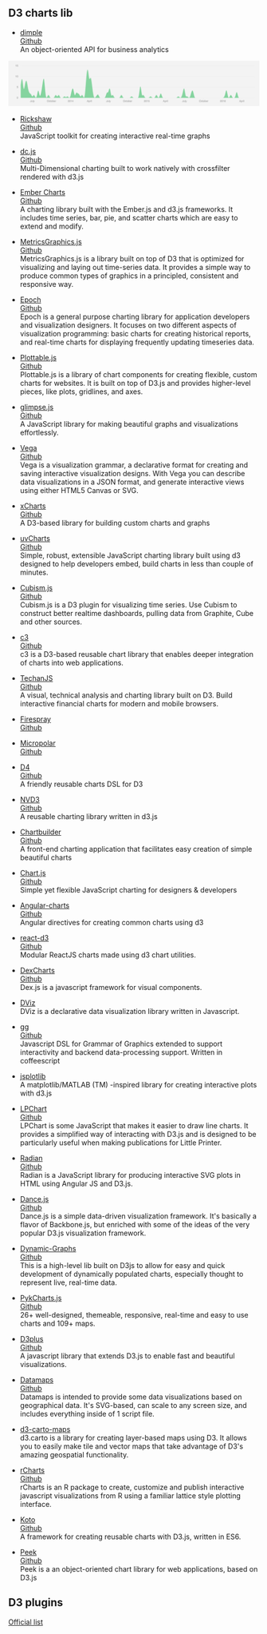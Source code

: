 ## D3 charts lib

* [dimple](http://dimplejs.org/)  
[Github](https://github.com/PMSI-AlignAlytics/dimple)  
An object-oriented API for business analytics
<img src="../img/dimple.png" />

* [Rickshaw](http://code.shutterstock.com/rickshaw/)  
[Github](https://github.com/shutterstock/rickshaw)  
JavaScript toolkit for creating interactive real-time graphs

* [dc.js](http://dc-js.github.io/dc.js/)  
[Github](https://github.com/dc-js/dc.js)  
Multi-Dimensional charting built to work natively with crossfilter rendered with d3.js

* [Ember Charts](http://opensource.addepar.com/ember-charts/)  
[Github](https://github.com/Addepar/ember-charts)  
A charting library built with the Ember.js and d3.js frameworks. It includes time series, bar, pie, and scatter charts which are easy to extend and modify.

* [MetricsGraphics.js](http://metricsgraphicsjs.org/)  
[Github](https://github.com/mozilla/metrics-graphics)  
MetricsGraphics.js is a library built on top of D3 that is optimized for visualizing and laying out time-series data. It provides a simple way to produce common types of graphics in a principled, consistent and responsive way.

* [Epoch](http://fastly.github.io/epoch/)  
[Github](https://github.com/epochjs/epoch)  
Epoch is a general purpose charting library for application developers and visualization designers. It focuses on two different aspects of visualization programming: basic charts for creating historical reports, and real-time charts for displaying frequently updating timeseries data.

* [Plottable.js](http://plottablejs.org/)  
[Github](https://github.com/palantir/plottable)  
Plottable.js is a library of chart components for creating flexible, custom charts for websites. It is built on top of D3.js and provides higher-level pieces, like plots, gridlines, and axes.

* [glimpse.js](http://racker.github.io/glimpse.js-website/)  
[Github](https://github.com/racker/glimpse.js)  
A JavaScript library for making beautiful graphs and visualizations effortlessly.

* [Vega](https://vega.github.io/vega/)  
[Github](https://github.com/vega/vega)  
Vega is a visualization grammar, a declarative format for creating and saving interactive visualization designs. With Vega you can describe data visualizations in a JSON format, and generate interactive views using either HTML5 Canvas or SVG.

* [xCharts](https://github.com/tenxer/xCharts)  
[Github](https://github.com/tenxer/xCharts)  
A D3-based library for building custom charts and graphs

* [uvCharts](http://imaginea.github.io/uvCharts/)  
[Github](https://github.com/imaginea/uvCharts)  
Simple, robust, extensible JavaScript charting library built using d3 designed to help developers embed, build charts in less than couple of minutes.

* [Cubism.js](http://square.github.io/cubism/)  
[Github](https://github.com/square/cubism)  
Cubism.js is a D3 plugin for visualizing time series. Use Cubism to construct better realtime dashboards, pulling data from Graphite, Cube and other sources.

* [c3](http://c3js.org/)  
[Github](https://github.com/c3js/c3)  
c3 is a D3-based reusable chart library that enables deeper integration of charts into web applications.

* [TechanJS](http://techanjs.org/)  
[Github](https://github.com/andredumas/techan.js)  
A visual, technical analysis and charting library built on D3. Build interactive financial charts for modern and mobile browsers.

* [Firespray](https://github.com/boundary/firespray)  
[Github]()

* [Micropolar](http://micropolar.org/)  
[Github]()

* [D4](http://visible.io/)  
[Github](https://github.com/heavysixer/d4)  
A friendly reusable charts DSL for D3

* [NVD3](http://nvd3.org/)  
[Github](https://github.com/novus/nvd3)  
A reusable charting library written in d3.js

* [Chartbuilder](http://quartz.github.io/Chartbuilder/)  
[Github](https://github.com/Quartz/Chartbuilder/)  
A front-end charting application that facilitates easy creation of simple beautiful charts

* [Chart.js](http://www.chartjs.org/)  
[Github](https://github.com/chartjs/Chart.js)  
Simple yet flexible JavaScript charting for designers & developers

* [Angular-charts](http://chinmaymk.github.io/angular-charts/)  
[Github](https://github.com/chinmaymk/angular-charts)  
Angular directives for creating common charts using d3

* [react-d3](http://esbullington.github.io/react-d3-website/)  
[Github](https://github.com/yang-wei/rd3)  
Modular ReactJS charts made using d3 chart utilities.

* [DexCharts](https://github.com/PatMartin/dexjs)  
[Github](https://dexvis.wordpress.com/)  
Dex.js is a javascript framework for visual components.

* [DViz](https://github.com/akngs/dviz)  
DViz is a declarative data visualization library written in Javascript.


* [gg](http://sirrice.github.io/gg/)  
[Github](https://github.com/sirrice/gg/)  
Javascript DSL for Grammar of Graphics extended to support interactivity and backend data-processing support. Written in coffeescript

* [jsplotlib](https://github.com/rameshvs/jsplotlib)  
A matplotlib/MATLAB (TM) -inspired library for creating interactive plots with d3.js

* [LPChart](http://bergcloud.github.io/lp-chart/)  
[Github](https://github.com/bergcloud/lp-chart)  
LPChart is some JavaScript that makes it easier to draw line charts. It provides a simplified way of interacting with D3.js and is designed to be particularly useful when making publications for Little Printer.

* [Radian](http://openbrainsrc.github.io/Radian/index.html)  
[Github](https://github.com/openbrainsrc/Radian)  
Radian is a JavaScript library for producing interactive SVG plots in HTML using Angular JS and D3.js.

* [Dance.js](http://quasipartikel.at/2012/04/25/dancing-with-data/)  
[Github](https://github.com/michael/dance)  
Dance.js is a simple data-driven visualization framework. It's basically a flavor of Backbone.js, but enriched with some of the ideas of the very popular D3.js visualization framework.

* [Dynamic-Graphs](http://mlarocca.github.io/Dynamic-Charts/v0_2/)  
[Github](https://github.com/mlarocca/Dynamic-Charts)  
This is a high-level lib built on D3js to allow for easy and quick development of dynamically populated charts, especially thought to represent live, real-time data.

* [PykCharts.js](http://pykcharts.com/)  
[Github](https://github.com/pykih/PykCharts.js)  
26+ well-designed, themeable, responsive, real-time and easy to use charts and 109+ maps. 

* [D3plus](http://d3plus.org/)  
[Github](https://github.com/alexandersimoes/d3plus)  
A javascript library that extends D3.js to enable fast and beautiful visualizations.

* [Datamaps](http://datamaps.github.io/)  
[Github](https://github.com/markmarkoh/datamaps)  
Datamaps is intended to provide some data visualizations based on geographical data. It's SVG-based, can scale to any screen size, and includes everything inside of 1 script file.

* [d3-carto-maps](https://github.com/emeeks/d3-carto-map)  
d3.carto is a library for creating layer-based maps using D3. It allows you to easily make tile and vector maps that take advantage of D3's amazing geospatial functionality.

* [rCharts](http://ramnathv.github.io/rCharts/)  
[Github](https://github.com/ramnathv/rCharts)  
rCharts is an R package to create, customize and publish interactive javascript visualizations from R using a familiar lattice style plotting interface.

* [Koto](http://kotojs.org/)  
[Github](https://github.com/kotojs/kotojs)  
A framework for creating reusable charts with D3.js, written in ES6.

* [Peek](http://mtmacdonald.github.io/peek/)  
[Github](https://github.com/mtmacdonald/peek)  
Peek is a an object-oriented chart library for web applications, based on D3.js

## D3 plugins
[Official list](https://github.com/d3/d3/wiki/Plugins)
